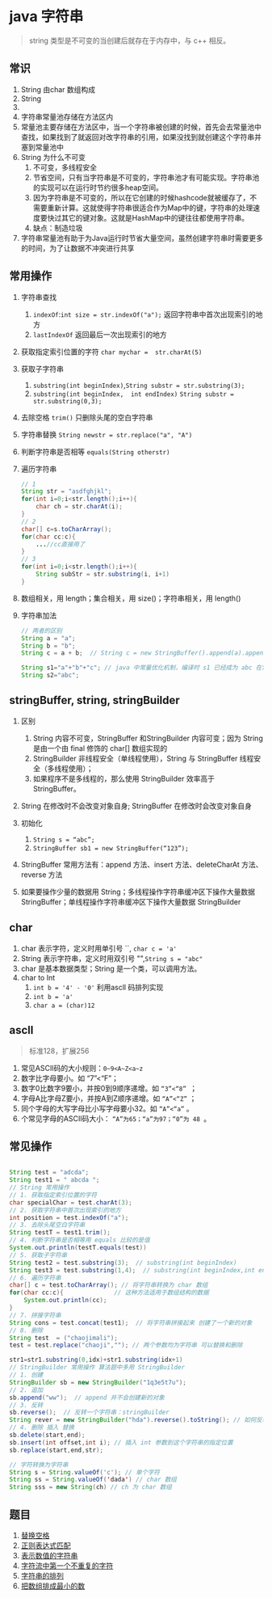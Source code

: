 # java 字符串

> string 类型是不可变的当创建后就存在于内存中，与 c++ 相反。

## 常识

1. String 由char 数组构成
2. String 
3. 
4. 字符串常量池存储在方法区内 
5. 常量池主要存储在方法区中，当一个字符串被创建的时候，首先会去常量池中查找，如果找到了就返回对改字符串的引用，如果没找到就创建这个字符串并塞到常量池中
5. String 为什么不可变 
   1. 不可变，多线程安全
   2. 节省空间，只有当字符串是不可变的，字符串池才有可能实现。字符串池的实现可以在运行时节约很多heap空间。
   3. 因为字符串是不可变的，所以在它创建的时候hashcode就被缓存了，不需要重新计算。这就使得字符串很适合作为Map中的键，字符串的处理速度要快过其它的键对象。这就是HashMap中的键往往都使用字符串。
   4. 缺点：制造垃圾
6. 字符串常量池有助于为Java运行时节省大量空间，虽然创建字符串时需要更多的时间，为了让数据不冲突进行共享
## 常用操作

1. 字符串查找
   1. `indexOf`:`int size = str.indexOf("a");` 返回字符串中首次出现索引的地方
   2. `lastIndexOf` 返回最后一次出现索引的地方
2. 获取指定索引位置的字符 `char mychar =  str.charAt(5)`
3. 获取子字符串
   1. `substring(int beginIndex)`,`String substr = str.substring(3);`
   2. `substring(int beginIndex,  int endIndex)` `String substr = str.substring(0,3);`
4. 去除空格  `trim()` 只删除头尾的空白字符串
5. 字符串替换 `String newstr = str.replace("a", "A")`
6. 判断字符串是否相等 `equals(String otherstr)`
7. 遍历字符串
   
    ```java
    // 1
    String str = "asdfghjkl";
    for(int i=0;i<str.length();i++){
        char ch = str.charAt(i);
    }
    // 2
    char[] c=s.toCharArray();
    for(char cc:c){
        ...//cc直接用了
    }
    // 3
    for(int i=0;i<str.length();i++){
        String subStr = str.substring(i, i+1)
    }
    ```
8. 数组相关，用 length；集合相关，用 size()；字符串相关，用 length()
9.  字符串加法
    
    ```java
    // 两者的区别
    String a = "a";
    String b = "b";
    String c = a + b;  // String c = new StringBuffer().append(a).append(b).toString(); 在堆内存中新建

    String s1="a"+"b"+"c"; // java 中常量优化机制，编译时 s1 已经成为 abc 在常量池中查找创建，s2 不需要再创建
    String s2="abc";

    ```

## stringBuffer, string, stringBuilder

1. 区别
   1. String 内容不可变，StringBuffer 和StringBuilder 内容可变；因为 String 是由一个由 final 修饰的 char[] 数组实现的
   2. StringBuilder 非线程安全（单线程使用），String 与 StringBuffer 线程安全（多线程使用）；
   3. 如果程序不是多线程的，那么使用 StringBuilder 效率高于 StringBuffer。
2. String 在修改时不会改变对象自身; StringBuffer 在修改时会改变对象自身
3. 初始化
   1. `String s = “abc”;`
   2. `StringBuffer sb1 = new StringBuffer(“123”);`

4. StringBuffer 常用方法有：append 方法、insert 方法、deleteCharAt 方法、reverse 方法
5. 如果要操作少量的数据用 String；多线程操作字符串缓冲区下操作大量数据 StringBuffer；单线程操作字符串缓冲区下操作大量数据 StringBuilder

## char

1. char 表示字符，定义时用单引号 \`\`, `char c = 'a'`
2. String 表示字符串，定义时用双引号 "",`String s = "abc"`
3. char 是基本数据类型；String 是一个类，可以调用方法。
4. char to Int
   1. `int b = '4' - '0'` 利用ascll 码排列实现
   2. `int b = 'a'`
   3. `char a = (char)12`

## ascll

> 标准128，扩展256

1. 常见ASCII码的大小规则：`0~9<A~Z<a~z`
2. 数字比字母要小。如 “7”<“F”；
3. 数字0比数字9要小，并按0到9顺序递增。如 `“3”<“8” `；
4. 字母A比字母Z要小，并按A到Z顺序递增。如 `“A”<“Z”` ；
5. 同个字母的大写字母比小写字母要小32。如 `“A”<“a”` 。
6. 个常见字母的ASCII码大小： `“A”为65；“a”为97；“0”为 48 `。

## 常见操作

```java

String test = "adcda";
String test1 = " abcda ";
// String 常用操作 
// 1. 获取指定索引位置的字符
char specialChar = test.charAt(3);
// 2. 获取字符串中首次出现索引的地方
int position = test.indexOf("a");
// 3. 去除头尾空白字符串
String testT = test1.trim();
// 4. 判断字符串是否相等用 equals 比较的是值
System.out.println(testT.equals(test))
// 5. 获取子字符串
String test2 = test.substring(3);  // substring(int beginIndex)
String test3 = test.substring(1,4);  // substring(int beginIndex,int endIndex)
// 6. 遍历字符串
char[] c = test.toCharArray(); // 将字符串转换为 char 数组
for(char cc:c){              // 这种方法适用于数组结构的数据
    System.out.println(cc);
}
// 7. 拼接字符串
String cons = test.concat(test1);  // 将字符串拼接起来 创建了一个新的对象
// 8. 删除
String test  = ("chaojimali");
test = test.replace("chaoji",""); // 两个参数均为字符串 可以替换和删除

str1=str1.substring(0,idx)+str1.substring(idx+1)
// StringBuilder 常用操作 算法题中多用 StringBuilder
// 1. 创建
StringBuilder sb = new StringBuilder("1q3e5t7u");
// 2. 追加
sb.append("ww");  // append 并不会创建新的对象
// 3. 反转
sb.reverse();  // 反转一个字符串：stringBuilder
String rever = new StringBuilder("hda").reverse().toString(); // 如何反转一个给定字符串返回 string
// 4. 删除 插入 替换
sb.delete(start,end);
sb.insert(int offset,int i); // 插入 int 参数到这个字符串的指定位置 
sb.replace(start,end,str);

// 字符转换为字符串
String s = String.valueOf('c'); // 单个字符
String ss = String.valueOf('dada') // char 数组
String sss = new String(ch) // ch 为 char 数组
```

## 题目

1. [替换空格](../offerJz/4-替换空格.java)
2. [正则表达式匹配](../offerJz/5-正则表达式匹配.java)
3. [表示数值的字符串](../offerJz/6-表示数值的字符串.java)
4. [字符流中第一个不重复的字符](../offerJz/7-字符流中第一个不重复的字符.java)
5. [字符串的排列](../offerJz/42-字符串的排列.java)
6. [把数组排成最小的数](../offerJz/47-把数组排成最小的数.java)